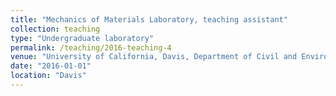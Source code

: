 ```yaml
---
title: "Mechanics of Materials Laboratory, teaching assistant"
collection: teaching
type: "Undergraduate laboratory"
permalink: /teaching/2016-teaching-4
venue: "University of California, Davis, Department of Civil and Environmental Engineering"
date: "2016-01-01"
location: "Davis"
---
```

